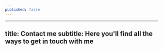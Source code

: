 ```yaml
---
published: false
---
```

---
title: Contact me
subtitle: Here you'll find all the ways to get in touch with me
---